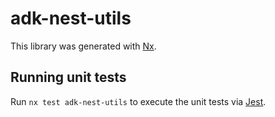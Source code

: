 # adk-nest-utils

This library was generated with [Nx](https://nx.dev).

## Running unit tests

Run `nx test adk-nest-utils` to execute the unit tests via [Jest](https://jestjs.io).

